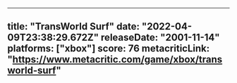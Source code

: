 
---
title: "TransWorld Surf"
date: "2022-04-09T23:38:29.672Z"
releaseDate: "2001-11-14"
platforms: ["xbox"]
score: 76
metacriticLink: "https://www.metacritic.com/game/xbox/transworld-surf"
---
